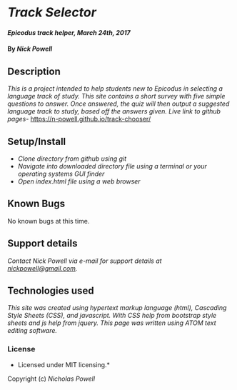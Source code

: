 # _Track Selector_

#### _Epicodus track helper, March 24th, 2017_

#### By _Nick Powell_

## Description

_This is a project intended to help students new to Epicodus in selecting a language track of study. This site contains a short survey with five simple questions to answer. Once answered, the quiz will then output a suggested language track to study, based off the answers given._
_Live link to github pages-_ https://n-powell.github.io/track-chooser/

## Setup/Install

* _Clone directory from github using git_
* _Navigate into downloaded directory file using a terminal or your operating systems GUI finder_
* _Open index.html file using a web browser_

## Known Bugs

No known bugs at this time.

## Support details

_Contact Nick Powell via e-mail for support details at nickpowell@gmail.com._

## Technologies used

_This site was created using hypertext markup language (html), Cascading Style Sheets (CSS), and javascript. With CSS help from bootstrap style sheets and js help from jquery. This page was written using ATOM text editing software._

### License

* Licensed under MIT licensing.*

Copyright (c) _Nicholas Powell_
